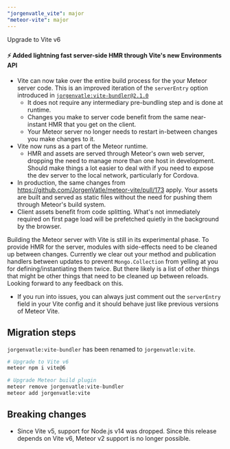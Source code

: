 ```yaml
---
"jorgenvatle_vite": major
"meteor-vite": major
---
```


Upgrade to Vite v6

#### ⚡ Added lightning fast server-side HMR through Vite's new Environments API

- Vite can now take over the entire build process for the your Meteor server code. This is an improved iteration of the `serverEntry` option introduced in [`jorgenvatle:vite-bundler@2.1.0`](https://github.com/JorgenVatle/meteor-vite/releases/tag/vite-bundler%402.1.2)
    - It does not require any intermediary pre-bundling step and is done at runtime.
    -  Changes you make to server code benefit from the same near-instant HMR that you get on the client.
    - Your Meteor server no longer needs to restart in-between changes you make changes to it.
- Vite now runs as a part of the Meteor runtime.
    - HMR and assets are served through Meteor's own web server, dropping the need to manage more than one host in development. Should make things a lot easier to deal with if you need to expose the dev server to the local network, particularly for Cordova.
- In production, the same changes from https://github.com/JorgenVatle/meteor-vite/pull/173 apply. Your assets are built and served as static files without the need for pushing them through Meteor's build system.
- Client assets benefit from code splitting. What's not immediately required on first page load will be prefetched quietly in the background by the browser.

Building the Meteor server with Vite is still in its experimental phase. To provide HMR for the server, modules with side-effects need to be cleaned up between changes. Currently we clear out your method and publication handlers between updates to prevent `Mongo.Collection` from yelling at you for defining/instantiating them twice. But there likely is a list of other things that might be other things that need to be cleaned up between reloads. Looking forward to any feedback on this.
- If you run into issues, you can always just comment out the `serverEntry` field in your Vite config and it should behave just like previous versions of Meteor Vite.

## Migration steps
`jorgenvatle:vite-bundler` has been renamed to `jorgenvatle:vite`.

```sh
# Upgrade to Vite v6
meteor npm i vite@6

# Upgrade Meteor build plugin
meteor remove jorgenvatle:vite-bundler
meteor add jorgenvatle:vite
```

## Breaking changes
- Since Vite v5, support for Node.js v14 was dropped. Since this release depends on Vite v6, Meteor v2 support is no longer possible.

